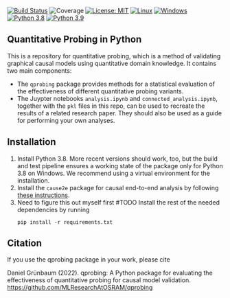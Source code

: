 [![Build Status](https://dev.azure.com/OsramDS/qprobing_github/_apis/build/status/MLResearchAtOSRAM.qprobing?branchName=main)](https://dev.azure.com/OsramDS/qprobing_github/_build/latest?definitionId=44&branchName=main)
![Coverage](https://img.shields.io/azure-devops/coverage/OsramDS/qprobing_github/44)
[![License: MIT](https://img.shields.io/badge/License-MIT-blue.svg)](https://opensource.org/licenses/MIT)
[![Linux](https://svgshare.com/i/Zhy.svg)](https://svgshare.com/i/Zhy.svg)
[![Windows](https://svgshare.com/i/ZhY.svg)](https://svgshare.com/i/ZhY.svg)
[![Python 3.8](https://img.shields.io/badge/python-3.8-blue.svg)](https://www.python.org/downloads/release/python-380/)
[![Python 3.9](https://img.shields.io/badge/python-3.9-blue.svg)](https://www.python.org/downloads/release/python-390/)

## Quantitative Probing in Python
This is a repository for quantitative probing, which is a method of validating
graphical causal models using quantitative domain knowledge.
It contains two main components:
- The ```qprobing``` package provides methods for a statistical evaluation of the
  effectiveness of different quantitative probing variants.
- The Juypter notebooks ```analysis.ipynb``` and ```connected_analysis.ipynb```,
  together with the ```pkl``` files in this repo, can be used to recreate the
  results of a related research paper. They should also be used as a guide for
  performing your own analyses.


## Installation
1. Install Python 3.8. More recent versions should work, too, but the build and
   test pipeline ensures a working state of the package only for Python 3.8 on
   Windows. We recommend using a virtual environment for the installation.
2. Install the ```cause2e``` package for causal end-to-end analysis by following
   [these
   instructions](https://github.com/MLResearchAtOSRAM/cause2e#installation).
3. Need to figure this out myself first #TODO
   Install the rest of the needed dependencies by running
   ```
   pip install -r requirements.txt
   ```

## Citation
If you use the qprobing package in your work, please cite

Daniel Grünbaum (2022). qprobing: A Python package for evaluating the
effectiveness of quantitative probing for causal model validation. https://github.com/MLResearchAtOSRAM/qprobing